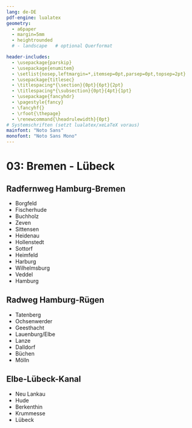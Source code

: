 ```yaml
---
lang: de-DE
pdf-engine: lualatex
geometry:
  - a6paper
  - margin=5mm
  - heightrounded
  # - landscape   # optional Querformat

header-includes:
  - \usepackage{parskip}
  - \usepackage{enumitem}
  - \setlist{nosep,leftmargin=*,itemsep=0pt,parsep=0pt,topsep=2pt}
  - \usepackage{titlesec}
  - \titlespacing*{\section}{0pt}{6pt}{2pt}
  - \titlespacing*{\subsection}{0pt}{4pt}{1pt}
  - \usepackage{fancyhdr}
  - \pagestyle{fancy}
  - \fancyhf{}
  - \rfoot{\thepage}
  - \renewcommand{\headrulewidth}{0pt}
# Systemschriften (setzt lualatex/xeLaTeX voraus)
mainfont: "Noto Sans"
monofont: "Noto Sans Mono"
---
```

# 03: Bremen - Lübeck

## Radfernweg Hamburg-Bremen

- Borgfeld
- Fischerhude
- Buchholz
- Zeven
- Sittensen
- Heidenau
- Hollenstedt
- Sottorf
- Heimfeld
- Harburg
- Wilhelmsburg
- Veddel
- Hamburg

## Radweg Hamburg-Rügen

- Tatenberg
- Ochsenwerder
- Geesthacht
- Lauenburg/Elbe
- Lanze
- Dalldorf
- Büchen
- Mölln

## Elbe-Lübeck-Kanal

- Neu Lankau
- Hude
- Berkenthin
- Krummesse
- Lübeck
